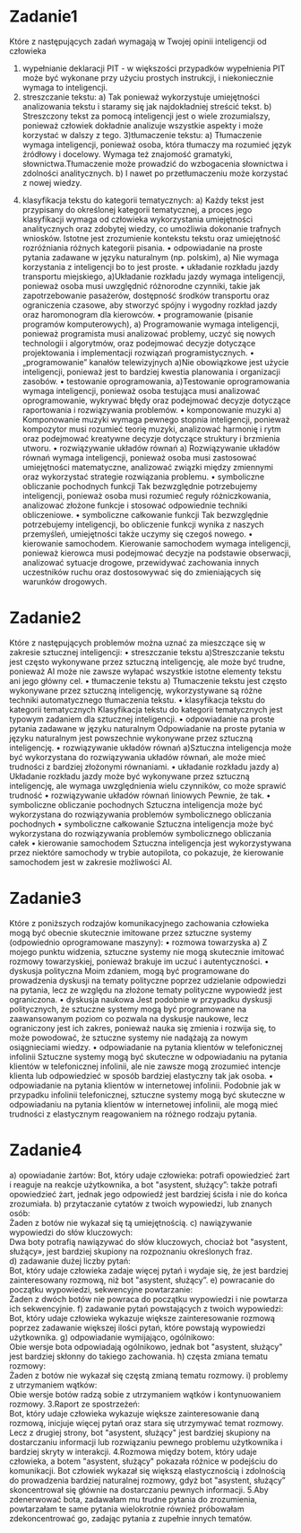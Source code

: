 # Zadanie1

Które z następujących zadań wymagają w Twojej opinii inteligencji od człowieka

1.	wypełnianie deklaracji PIT - w większości przypadków wypełnienia PIT może być wykonane przy użyciu prostych instrukcji, i niekoniecznie wymaga to inteligencji.
2.	streszczanie tekstu:                                                                                                                                             a) Tak ponieważ wykorzystuje umiejętności analizowania tekstu i staramy się jak najdokładniej streścić tekst.
b) Streszczony tekst za pomocą inteligencji jest o wiele zrozumialszy, ponieważ człowiek dokładnie analizuje wszystkie aspekty i może korzystać w dalszy z tego.
 3)tłumaczenie tekstu:
a) Tłumaczenie wymaga inteligencji, ponieważ osoba, która tłumaczy ma rozumieć język źródłowy i docelowy. Wymaga też znajomość gramatyki, słownictwa.Tłumaczenie może prowadzić do wzbogacenia słownictwa i zdolności analitycznych.
b) I nawet po przetłumaczeniu może korzystać z nowej wiedzy.
4) klasyfikacja tekstu do kategorii tematycznych:
a) Każdy tekst jest przypisany do określonej kategorii tematycznej, a proces jego klasyfikacji wymaga od człowieka wykorzystania umiejętności analitycznych oraz zdobytej wiedzy, co umożliwia dokonanie trafnych wniosków. 
Istotne jest zrozumienie kontekstu tekstu oraz umiejętność rozróżniania różnych kategorii pisania.
• odpowiadanie na proste pytania zadawane w języku naturalnym (np. polskim),
a) Nie wymaga korzystania z inteligencji bo to jest proste.
• układanie rozkładu jazdy transportu miejskiego,
a)Układanie rozkładu jazdy wymaga inteligencji, ponieważ osoba musi uwzględnić różnorodne czynniki, takie jak zapotrzebowanie pasażerów, dostępność środków transportu oraz ograniczenia czasowe, aby stworzyć spójny i wygodny rozkład jazdy oraz haromonogram dla kierowców.
• programowanie (pisanie programów komputerowych),
a) Programowanie wymaga inteligencji, ponieważ programista musi analizować problemy, uczyć się nowych technologii i algorytmów, oraz podejmować decyzje dotyczące projektowania i implementacji rozwiązań programistycznych.
• „programowanie” kanałów telewizyjnych
a)Nie obowiązkowe jest użycie inteligencji, ponieważ jest to bardziej kwestia planowania i organizacji zasobów.
• testowanie oprogramowania,
a)Testowanie oprogramowania wymaga inteligencji, ponieważ osoba testująca musi analizować oprogramowanie, wykrywać błędy oraz podejmować decyzje dotyczące raportowania i rozwiązywania problemów.
• komponowanie muzyki
a) Komponowanie muzyki wymaga pewnego stopnia inteligencji, ponieważ kompozytor musi rozumieć teorię muzyki, analizować harmonię i rytm oraz podejmować kreatywne decyzje dotyczące struktury i brzmienia utworu.
• rozwiązywanie układów równań
a) Rozwiązywanie układów równań wymaga inteligencji, ponieważ osoba musi zastosować umiejętności matematyczne, analizować związki między zmiennymi oraz wykorzystać strategie rozwiązania problemu.
• symboliczne obliczanie pochodnych funkcji
Tak bezwzględnie potrzebujemy inteligencji, ponieważ osoba musi rozumieć reguły różniczkowania, analizować złożone funkcje i stosować odpowiednie techniki obliczeniowe.
• symboliczne całkowanie funkcji
Tak bezwzględnie potrzebujemy inteligencji, bo obliczenie funkcji wynika z naszych przemyśleń, umiejętności także uczymy się czegoś nowego.
• kierowanie samochodem.
Kierowanie samochodem wymaga inteligencji, ponieważ kierowca musi podejmować decyzje na podstawie obserwacji, analizować sytuacje drogowe, przewidywać zachowania innych uczestników ruchu oraz dostosowywać się do zmieniających się warunków drogowych.

# Zadanie2
Które z następujących problemów można uznać za mieszczące się w zakresie sztucznej inteligencji:
• streszczanie tekstu
a)Streszczanie tekstu jest często wykonywane przez sztuczną inteligencję, ale może być trudne, ponieważ AI może nie zawsze wyłapać wszystkie istotne elementy tekstu ani jego główny cel.
• tłumaczenie tekstu
a) Tłumaczenie tekstu jest często wykonywane przez sztuczną inteligencję, wykorzystywane są różne techniki automatycznego tłumaczenia tekstu.
• klasyfikacja tekstu do kategorii tematycznych
Klasyfikacja tekstu do kategorii tematycznych jest typowym zadaniem dla sztucznej inteligencji.
• odpowiadanie na proste pytania zadawane w języku naturalnym
Odpowiadanie na proste pytania w języku naturalnym jest powszechnie wykonywane przez sztuczną inteligencję.
• rozwiązywanie układów równań
a)Sztuczna inteligencja może być wykorzystana do rozwiązywania układów równań, ale może mieć trudności z bardziej złożonymi równaniami.
• układanie rozkładu jazdy
a) Układanie rozkładu jazdy może być wykonywane przez sztuczną inteligencję, ale wymaga uwzględnienia wielu czynników, co może sprawić trudność
• rozwiązywanie układów równań liniowych
Pewnie, że tak. 
• symboliczne obliczanie pochodnych
 Sztuczna inteligencja może być wykorzystana do rozwiązywania problemów symbolicznego obliczania pochodnych
• symboliczne całkowanie
Sztuczna inteligencja może być wykorzystana do rozwiązywania problemów symbolicznego obliczania całek
• kierowanie samochodem
Sztuczna inteligencja jest wykorzystywana przez niektóre samochody w trybie autopilota, co pokazuje, że kierowanie samochodem jest w zakresie możliwości AI.

# Zadanie3
Które z poniższych rodzajów komunikacyjnego zachowania człowieka mogą być obecnie skutecznie imitowane przez sztuczne systemy (odpowiednio oprogramowane maszyny):
• rozmowa towarzyska
a)	Z mojego punktu widzenia, sztuczne systemy nie mogą skutecznie imitować rozmowy towarzyskiej, ponieważ brakuje im uczuć i autentyczności.
• dyskusja polityczna
Moim zdaniem, mogą być programowane do prowadzenia dyskusji na tematy polityczne poprzez udzielanie odpowiedzi na pytania, lecz ze względu na złożone tematy polityczne wypowiedź jest ograniczona.
• dyskusja naukowa
Jest podobnie w przypadku dyskusji politycznych, że sztuczne systemy mogą być programowane na zaawansowanym poziom co pozwala na dyskusje naukowe, lecz ograniczony jest ich zakres, ponieważ nauka się zmienia i rozwija się, to może powodować, że sztuczne systemy nie nadążają za nowym osiągnieciami wiedzy.
• odpowiadanie na pytania klientów w telefonicznej infolinii
Sztuczne systemy mogą być skuteczne w odpowiadaniu na pytania klientów w telefonicznej infolinii, ale nie zawsze mogą zrozumieć intencje klienta lub odpowiedzieć w sposób bardziej elastyczny tak jak osoba.
• odpowiadanie na pytania klientów w internetowej infolinii.
Podobnie jak w przypadku infolinii telefonicznej, sztuczne systemy mogą być skuteczne w odpowiadaniu na pytania klientów w internetowej infolinii, ale mogą mieć trudności z elastycznym reagowaniem na różnego rodzaju pytania.

# Zadanie4
a) opowiadanie żartów: 
Bot, który udaje człowieka: potrafi opowiedzieć żart i reaguje na reakcje użytkownika, a bot "asystent, służący”: także potrafi opowiedzieć żart, jednak jego odpowiedź jest bardziej ścisła i nie do końca zrozumiała.
b) przytaczanie cytatów z twoich wypowiedzi, lub znanych osób:                                                                                                      
Żaden z botów nie wykazał się tą umiejętnością.
c) nawiązywanie wypowiedzi do słów kluczowych:                                                                                                                      
Dwa boty potrafią nawiązywać do słów kluczowych, chociaż bot "asystent, służący», jest bardziej skupiony na rozpoznaniu określonych fraz.  
d) zadawanie dużej liczby pytań:                                                                                                                                    
Bot, który udaje człowieka zadaje więcej pytań i wydaje się, że jest bardziej zainteresowany rozmową, niż bot "asystent, służący”.
e) powracanie do początku wypowiedzi, sekwencyjne powtarzanie:                                                                                                      
 Żaden z dwóch botów nie powraca do początku wypowiedzi i nie powtarza ich sekwencyjnie.
f) zadawanie pytań powstających z twoich wypowiedzi:                                                                                                                
Bot, który udaje człowieka wykazuje większe zainteresowanie rozmową poprzez zadawanie większej ilości pytań, które powstają wypowiedzi użytkownika.
g) odpowiadanie wymijająco, ogólnikowo:                                                                                                                             
Obie wersje bota odpowiadają ogólnikowo, jednak bot "asystent, służący" jest bardziej skłonny do takiego zachowania.
h) częsta zmiana tematu rozmowy:                                                                                                                                    
Żaden z botów nie wykazał się częstą zmianą tematu rozmowy.
i) problemy z utrzymaniem wątków:                                                                                                                               
Obie wersje botów radzą sobie z utrzymaniem wątków i kontynuowaniem rozmowy.
3.Raport ze spostrzeżeń:      
Bot, który udaje człowieka wykazuje większe zainteresowanie daną rozmową, inicjuje więcej pytań oraz stara się utrzymywać temat rozmowy. 
Lecz z drugiej strony, bot "asystent, służący" jest bardziej skupiony na dostarczaniu informacji lub rozwiązaniu pewnego problemu użytkownika i bardziej skryty w interakcji.
4.Rozmowa między botem, który udaje człowieka, a botem "asystent, służący" pokazała różnice w podejściu do komunikacji. Bot człowiek wykazał się większą elastycznością i zdolnością do prowadzenia bardziej naturalnej rozmowy, gdyż bot "asystent, służący” skoncentrował się głównie na dostarczaniu pewnych informacji.
5.Aby zdenerwować bota, zadawałam mu trudne pytania do zrozumienia, powtarzałam te same pytania wielokrotnie również próbowałam zdekoncentrować go, zadając pytania z zupełnie innych tematów.
